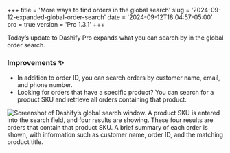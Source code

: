 +++
title = 'More ways to find orders in the global search'
slug = '2024-09-12-expanded-global-order-search'
date = '2024-09-12T18:04:57-05:00'
pro = true
version = 'Pro 1.3.1'
+++

Today’s update to Dashify Pro expands what you can search by in the global order search.

### Improvements ✨

- In addition to order ID, you can search orders by customer name, email, and phone number.
- Looking for orders that have a specific product? You can search for a product SKU and retrieve all orders containing that product.

![Screenshot of Dashify’s global search window. A product SKU is entered into the search field, and four results are showing. These four results are orders that contain that product SKU. A brief summary of each order is shown, with information such as customer name, order ID, and the matching product title.](/releases/2024-09-12-expanded-global-order-search/global-order-search-by-sku.png)
